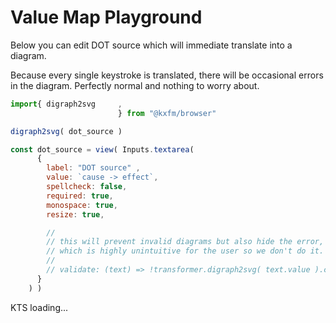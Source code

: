 # Value Map Playground
  
Below you can edit DOT source which will immediate translate into a diagram.

Because every single keystroke is translated, there will be occasional errors in the diagram. Perfectly normal and nothing to worry about.

```js
import{ digraph2svg     ,
                        } from "@kxfm/browser"
```

<div class="card">

```js
digraph2svg( dot_source )
```

```js
const dot_source = view( Inputs.textarea(
      {
        label: "DOT source" ,
        value: `cause -> effect`,
        spellcheck: false,
        required: true,
        monospace: true,
        resize: true,

        //
        // this will prevent invalid diagrams but also hide the error,
        // which is highly unintuitive for the user so we don't do it.
        //
        // validate: (text) => !transformer.digraph2svg( text.value ).classList.contains('transformer_error')
      }
    ) )
```

<div id="ktsConsole">KTS loading...</div>

</div>
